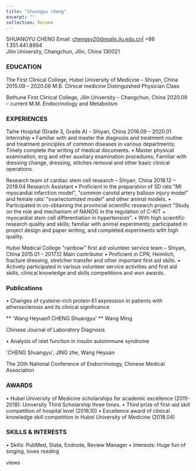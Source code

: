 ```yaml
---
title: "Shuangyu cheng"
excerpt: ""
collection: Resume
---
```

SHUANGYU CHENG
Email: chengsy20@mails.jlu.edu.cn|  +86 1.351.441.8994  
Jilin University, Changchun, Jilin, China 130021

### EDUCATION
The First Clinical College, Hubei University of Medicine – Shiyan, China	2015.09 – 2020.06
M.B.  Clinical medicine 
Distinguished Physician Class

Bethune First Clinical College, Jilin University – Changchun, China	2020.09 – current
M.M. Endocrinology and Metabolism

### EXPERIENCES

Taihe Hospital (Grade 3, Grade A) – Shiyan, China	2018.09 – 2020.01
Internship
•	Familiar with and master the diagnosis and treatment routine and treatment principles of common diseases in various   departments; Timely complete the writing of medical documents.
•	Master physical examination, ecg and other auxiliary examination procedures; Familiar with dressing change, dressing, stitches removal and other basic clinical operations.

Research team of cardiac stem cell research – Shiyan, China		                                          2018.12 – 2019.04
Research Assistant
•	Proficient in the preparation of SD rats "MI myocardial infarction model", "common carotid artery balloon injury model" and female rats’ "ovariectomized model" and other animal models.
•	Participated in co-obtaining the provincial scientific research project "Study on the role and mechanism of NANOG in the regulation of C-KIT + myocardial stem cell differentiation in hypertension".
•	With high scientific research quality and skills; familiar with animal experiments; participated in project design and paper writing, and completed experiments with high quality.

Hubei Medical College "rainbow" first aid volunteer service team – Shiyan, China	2015.01 – 2017.12
Main contributor
•	Proficient in CPR, Heimlich, fracture dressing, stretcher transfer and other important first aid skills.
•	Actively participated in various volunteer service activities and first aid skills, clinical knowledge and skills competitions and won awards.

### Publications

•	 Changes of cysteine-rich protein 61 expression in patients with atherosclerosis and its clinical significance
  
  ** 'Wang Heyuan1 CHENG Shuangyu' **  Wang Ming  
  
  Chinese Journal of Laboratory Diagnosis

•	Analysis of islet function in insulin autoimmune syndrome
  
  'CHENG Shuangyu', JING zhe, Wang Heyuan  
  
  The 20th National Conference of Endocrinology, Chinese Medical Association

### AWARDS

•	Hubei University of Medicine scholarships for academic excellence (2015-2018): University Third Scholarship three times. 
•	Third prize of first-aid skill competition of hospital level (2016.10)
•	Excellence award of clinical knowledge skill competition in Hubei University of Medicine (2018.04)

### SKILLS & INTERESTS

•	Skills: PubMed, Stata, Endnote, Review Manager
•	Interests: Huge fun of singing, loves reading

<script async src="//busuanzi.ibruce.info/busuanzi/2.3/busuanzi.pure.mini.js"></script>
    
<span id="busuanzi_container_page_pv">
  views<span id="busuanzi_value_page_pv"></span>
</span>